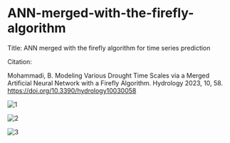 # ANN-merged-with-the-firefly-algorithm

Title: ANN merged with the firefly algorithm for time series prediction

Citation:

Mohammadi, B. Modeling Various Drought Time Scales via a Merged Artificial Neural Network with a Firefly Algorithm. Hydrology 2023, 10, 58. 
https://doi.org/10.3390/hydrology10030058


![1](https://user-images.githubusercontent.com/122013773/210796760-9c62b2d4-cc0d-40d0-b680-b2e5db9c8665.jpg)


![2](https://user-images.githubusercontent.com/122013773/210796795-4ad5e552-5813-41a4-b1a3-b85f71a51a7f.jpg)


![3](https://user-images.githubusercontent.com/122013773/210796847-bc15fb50-1ff1-430b-a9bd-b13e34330390.jpg)

